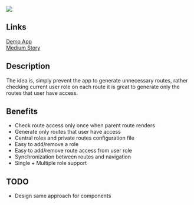 ![](https://cdn-images-1.medium.com/max/1600/1*QlkpHjL9Cn-kiQXap1sweA.jpeg)

## Links
[Demo App](https://umair-khanzada.github.io/role-based-access-control/) 
<br />
[Medium Story](https://medium.com/@umairkz52/role-based-authorization-role-based-access-control-in-react-js-65c05a372ca8)


## Description
The idea is, simply prevent the app to generate unnecessary routes, rather checking current user role on each route it is great to generate only the routes that user have access.

## Benefits
- Check route access only once when parent route renders
- Generate only routes that user have access
- Central roles and private routes configuration file
- Easy to add/remove a role
- Easy to add/remove route access from user role
- Synchronization between  routes and navigation
- Single + Multiple role support

## TODO
- Design same approach for components 
